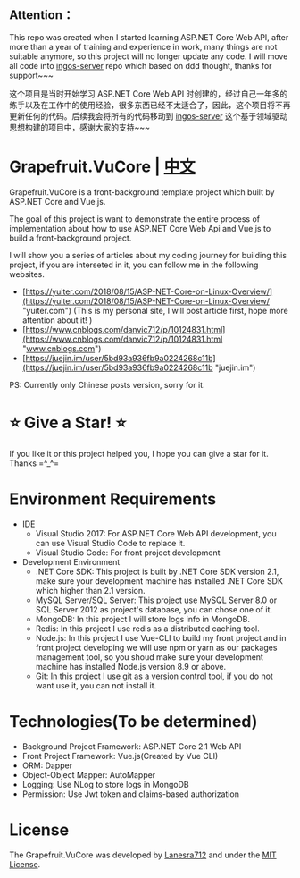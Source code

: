## Attention：

This repo was created when I started learning ASP.NET Core Web API, after more than a year of training and experience in work, many things are not suitable anymore, so this project will no longer update any code. I will move all code into [ingos-server](https://github.com/Lanesra712/ingos-server,"") repo which based on ddd thought, thanks for support~~~

这个项目是当时开始学习 ASP.NET Core Web API 时创建的，经过自己一年多的练手以及在工作中的使用经验，很多东西已经不太适合了，因此，这个项目将不再更新任何的代码。后续我会将所有的代码移动到 [ingos-server](https://github.com/Lanesra712/ingos-server,"") 这个基于领域驱动思想构建的项目中，感谢大家的支持~~~



# Grapefruit.VuCore | [中文](/README_zh-CN.md "中文")

Grapefruit.VuCore is a front-background template project which built by ASP.NET Core and Vue.js. 

The goal of this project is want to demonstrate the entire process of implementation about how to use ASP.NET Core Web Api and Vue.js to build a front-background project.

I will show you a series of articles about my coding journey for building this project, if you are interseted in it, you can follow me in the following websites.

- [https://yuiter.com/2018/08/15/ASP-NET-Core-on-Linux-Overview/](https://yuiter.com/2018/08/15/ASP-NET-Core-on-Linux-Overview/ "yuiter.com") (This is my personal site, I will post article first, hope more attention about it! ​)
- [https://www.cnblogs.com/danvic712/p/10124831.html](https://www.cnblogs.com/danvic712/p/10124831.html "www.cnblogs.com")
- [https://juejin.im/user/5bd93a936fb9a0224268c11b](https://juejin.im/user/5bd93a936fb9a0224268c11b "juejin.im")

PS: Currently only Chinese posts version, sorry for it.



#  :star: Give a Star!  :star: 

If you like it or this project helped you, I hope you can give a star for it. Thanks =^_^=



# Environment Requirements

- IDE
  - Visual Studio 2017: For ASP.NET Core Web API development, you can use Visual Studio Code to replace it.
  - Visual Studio Code: For front project development
- Development  Environment
  - .NET Core SDK: This project is built by .NET Core SDK version 2.1, make sure your development machine has installed .NET Core SDK which higher than 2.1 version.
  - MySQL Server/SQL Server: This project use MySQL Server 8.0 or SQL Server 2012  as project's database, you can chose one of it.
  - MongoDB: In this project I will store logs info in MongoDB.
  - Redis: In this project I use redis as a distributed caching tool.
  - Node.js: In this project I use Vue-CLI to build my front project and in front project developing we will use npm or yarn as our packages management tool, so you shoud make sure your development machine has installed Node.js version 8.9 or above.
  - Git: In this project I use git as a version control tool, if you do not want use it, you can not install it.



# Technologies(To be determined)

- Background Project Framework: ASP.NET Core 2.1 Web API
- Front Project Framework: Vue.js(Created by Vue CLI)
- ORM: Dapper
- Object-Object Mapper: AutoMapper
- Logging:  Use NLog to store logs in MongoDB
- Permission: Use Jwt token and claims-based authorization



# License
The Grapefruit.VuCore was developed by [Lanesra712](https://github.com/Lanesra712 "Lanesra712") and under the [MIT License](/LICENSE "MIT License").
